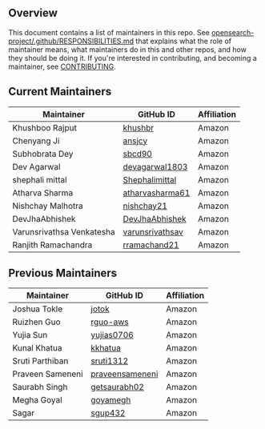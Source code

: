 ## Overview

This document contains a list of maintainers in this repo. See [opensearch-project/.github/RESPONSIBILITIES.md](https://github.com/opensearch-project/.github/blob/main/RESPONSIBILITIES.md#maintainer-responsibilities) that explains what the role of maintainer means, what maintainers do in this and other repos, and how they should be doing it. If you're interested in contributing, and becoming a maintainer, see [CONTRIBUTING](CONTRIBUTING.md).

## Current Maintainers

| Maintainer                | GitHub ID                                             | Affiliation |
|---------------------------|-------------------------------------------------------| ----------- |
| Khushboo Rajput           | [khushbr](https://github.com/khushbr)                 | Amazon      |
| Chenyang Ji               | [ansjcy](https://github.com/ansjcy)                   | Amazon      |
| Subhobrata Dey            | [sbcd90](https://github.com/sbcd90)                   | Amazon      |
| Dev Agarwal               | [devagarwal1803](https://github.com/devagarwal1803)   | Amazon      |
| shephali mittal           | [Shephalimittal](https://github.com/Shephalimittal)   | Amazon      |
| Atharva Sharma            | [atharvasharma61](https://github.com/atharvasharma61) | Amazon      |
| Nishchay Malhotra         | [nishchay21](https://github.com/nishchay21)           | Amazon      |
| DevJhaAbhishek            | [DevJhaAbhishek](https://github.com/DevJhaAbhishek)   | Amazon      |
| Varunsrivathsa Venkatesha | [varunsrivathsav](https://github.com/varunsrivathsav) | Amazon      |
| Ranjith Ramachandra       | [rramachand21](https://github.com/rramachand21)       | Amazon      |


## Previous Maintainers

| Maintainer        | GitHub ID                                             | Affiliation |
|-------------------|-------------------------------------------------------|-------------|
| Joshua Tokle      | [jotok](https://github.com/jotok)                     | Amazon      |
| Ruizhen Guo       | [rguo-aws](https://github.com/rguo-aws)               | Amazon      |
| Yujia Sun         | [yujias0706](https://github.com/yujias0706)           | Amazon      |
| Kunal Khatua      | [kkhatua](https://github.com/kkhatua)                 | Amazon      |
| Sruti Parthiban   | [sruti1312](https://github.com/sruti1312)             | Amazon      |
| Praveen Sameneni  | [praveensameneni](https://github.com/praveensameneni) | Amazon      |
| Saurabh Singh     | [getsaurabh02](https://github.com/getsaurabh02)       | Amazon      |
| Megha Goyal       | [goyamegh](https://github.com/goyamegh)               | Amazon      |
| Sagar             | [sgup432](https://github.com/sgup432)                 | Amazon      |